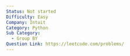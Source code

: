 ```yaml
---
Status: Not started
Difficulty: Easy
Company: Intuit
Category: Python
Sub Category:
  - Group BY
Question Link: https://leetcode.com/problems/
---
```


